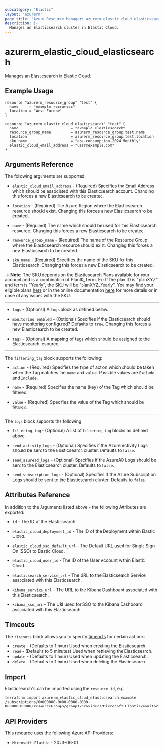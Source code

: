 ```yaml
---
subcategory: "Elastic"
layout: "azurerm"
page_title: "Azure Resource Manager: azurerm_elastic_cloud_elasticsearch"
description: |-
  Manages an Elasticsearch cluster in Elastic Cloud.
---
```


# azurerm_elastic_cloud_elasticsearch

Manages an Elasticsearch in Elastic Cloud.

## Example Usage

```hcl
resource "azurerm_resource_group" "test" {
  name     = "example-resources"
  location = "West Europe"
}

resource "azurerm_elastic_cloud_elasticsearch" "test" {
  name                        = "example-elasticsearch"
  resource_group_name         = azurerm_resource_group.test.name
  location                    = azurerm_resource_group.test.location
  sku_name                    = "ess-consumption-2024_Monthly"
  elastic_cloud_email_address = "user@example.com"
}
```

## Arguments Reference

The following arguments are supported:

* `elastic_cloud_email_address` - (Required) Specifies the Email Address which should be associated with this Elasticsearch account. Changing this forces a new Elasticsearch to be created.

* `location` - (Required) The Azure Region where the Elasticsearch resource should exist. Changing this forces a new Elasticsearch to be created.

* `name` - (Required) The name which should be used for this Elasticsearch resource. Changing this forces a new Elasticsearch to be created. 

* `resource_group_name` - (Required) The name of the Resource Group where the Elasticsearch resource should exist. Changing this forces a new Elasticsearch to be created.

* `sku_name` - (Required) Specifies the name of the SKU for this Elasticsearch. Changing this forces a new Elasticsearch to be created.

-> **Note:** The SKU depends on the Elasticsearch Plans available for your account and is a combination of PlanID_Term.
Ex: If the plan ID is "planXYZ" and term is "Yearly", the SKU will be "planXYZ_Yearly".
You may find your eligible plans [here](https://portal.azure.com/#view/Microsoft_Azure_Marketplace/GalleryItemDetailsBladeNopdl/id/elastic.ec-azure-pp) or in the online documentation [here](https://azuremarketplace.microsoft.com/en-us/marketplace/apps/elastic.ec-azure-pp?tab=PlansAndPrice) for more details or in case of any issues with the SKU.

---

* `logs` - (Optional) A `logs` block as defined below.

* `monitoring_enabled` - (Optional) Specifies if the Elasticsearch should have monitoring configured? Defaults to `true`. Changing this forces a new Elasticsearch to be created.

* `tags` - (Optional) A mapping of tags which should be assigned to the Elasticsearch resource.

---

The `filtering_tag` block supports the following:

* `action` - (Required) Specifies the type of action which should be taken when the Tag matches the `name` and `value`. Possible values are `Exclude` and `Include`.

* `name` - (Required) Specifies the name (key) of the Tag which should be filtered.

* `value` - (Required) Specifies the value of the Tag which should be filtered.

---

The `logs` block supports the following:

* `filtering_tag` - (Optional) A list of `filtering_tag` blocks as defined above.

* `send_activity_logs` - (Optional) Specifies if the Azure Activity Logs should be sent to the Elasticsearch cluster. Defaults to `false`.

* `send_azuread_logs` - (Optional) Specifies if the AzureAD Logs should be sent to the Elasticsearch cluster. Defaults to `false`.

* `send_subscription_logs` - (Optional) Specifies if the Azure Subscription Logs should be sent to the Elasticsearch cluster. Defaults to `false`.

## Attributes Reference

In addition to the Arguments listed above - the following Attributes are exported:

* `id` - The ID of the Elasticsearch.

* `elastic_cloud_deployment_id` - The ID of the Deployment within Elastic Cloud.

* `elastic_cloud_sso_default_url` - The Default URL used for Single Sign On (SSO) to Elastic Cloud.

* `elastic_cloud_user_id` - The ID of the User Account within Elastic Cloud.

* `elasticsearch_service_url` - The URL to the Elasticsearch Service associated with this Elasticsearch.

* `kibana_service_url` - The URL to the Kibana Dashboard associated with this Elasticsearch.

* `kibana_sso_uri` - The URI used for SSO to the Kibana Dashboard associated with this Elasticsearch.

## Timeouts

The `timeouts` block allows you to specify [timeouts](https://developer.hashicorp.com/terraform/language/resources/configure#define-operation-timeouts) for certain actions:

* `create` - (Defaults to 1 hour) Used when creating the Elasticsearch.
* `read` - (Defaults to 5 minutes) Used when retrieving the Elasticsearch.
* `update` - (Defaults to 1 hour) Used when updating the Elasticsearch.
* `delete` - (Defaults to 1 hour) Used when deleting the Elasticsearch.

## Import

Elasticsearch's can be imported using the `resource id`, e.g.

```shell
terraform import azurerm_elastic_cloud_elasticsearch.example /subscriptions/00000000-0000-0000-0000-000000000000/resourceGroups/group1/providers/Microsoft.Elastic/monitors/monitor1
```

## API Providers
<!-- This section is generated, changes will be overwritten -->
This resource uses the following Azure API Providers:

* `Microsoft.Elastic` - 2023-06-01
